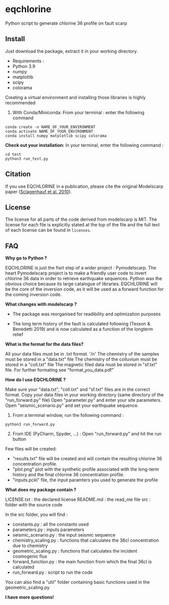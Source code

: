 # eqchlorine
Python script to generate chlorine 36 profile on fault scarp

Install
-------
Just download the package, extract it in your working directory.
- Requirements :
- Python 3.9
- numpy
- matplotlib
- scipy
- colorama

Creating a virtual environment and installing those libraries is highly recommended

1) With Conda/Miniconda: 
From your terminal : enter the following command

```
conda create -n NAME_OF_YOUR_ENVIRONMENT
conda activate NAME_OF_YOUR_ENVIRONMENT
conda install numpy matplotlib scipy colorama
```
**Check out your installation:**
In your terminal, enter the following command :
```
cd test
python3 run_test.py
```

Citation
--------

If you use EQCHLORINE in a publication, please cite the original Modelscarp paper ([Sclagenhauf et al.
2010](https://doi.org/10.1111/j.1365-246X.2010.04622.x)).


License
-------

The license for all parts of the code derived from modelscarp is
MIT. The license for each file is explicitly stated at
the top of the file and the full text of each license can be found in
`licenses`.


FAQ
---

**Why go to Python ?**

EQCHLORINE is just the fisrt step of a wider project : Pymodelscarp. The heart Pymodelscarp project
is to make a friendly user code to invert chlorine 36 data in order to retrieve earthquake sequences. Python was the obvious 
choice because its large catalogue of libraries.
EQCHLORINE will be the core of the inversion code, as it will be used as a forward function
for the coming inversion code.


**What changes with modelscarp ?**

- The package was reorganised for readibility and optimization purposes

- The long term history of the fault is calculated following (Tesson & Benedetti 2019)
and is now calculated as a function of the longterm relief

**What is the format for the data files?**

All your data files must be in .txt format. '/n'
The chemistry of the samples must be stored in a "data.txt" file
The chemistry of the colluvium must be stored in a "coll.txt" file
The magnetic filed data must be stored in "sf.txt" file.
For further formating see "format_you_data.pdf"

**How do I use EQCHLORINE ?**

Make sure your "data.txt", "coll.txt" and "sf.txt" files are in the correct format.
Copy your data files in your working directory (same directory of the "run_forward.py" file)
Open "parameter.py" and enter your site parameters.
Open "seismic_scenario.py" and set your earthquake sequence.

1) From a terminal window, run the following command :

```
python3 run_forward.py
```

2) From IDE (PyCharm, Spyder, ...) :
Open "run_forward.py" and hit the run button

Few files will be created:
- "results.txt" file will be created and will contain the resulting chlorine 36 concentration profile.
- "plot.png" plot with the synthetic profile associated with the long-term history and the final chlorine 36 concentration profile.
- "inputs.pckl" file, the input paramters you used to generate the profile

**What does my package contain ?**

LICENSE.txt : the declared license
README.md : the read_me file
src : folder with the source code 

In the src folder, you will find :

- constants.py : all the constants used
- parameters.py : inputs parameters
- seismic_scenario.py : the input seismic sequence
- chemistry_scaling.py : functions that calculates the 36cl concentration due to chemistry
- geometric_scaling.py : functions that calculates the incident cosmogenic flux
- forward_function.py : the main function from which the final 36cl is calculated
- run_forward.py : script to run the code

You can also find a "util" folder containing basic functions used in the geometric_scaling.py

**I have more questions!**
